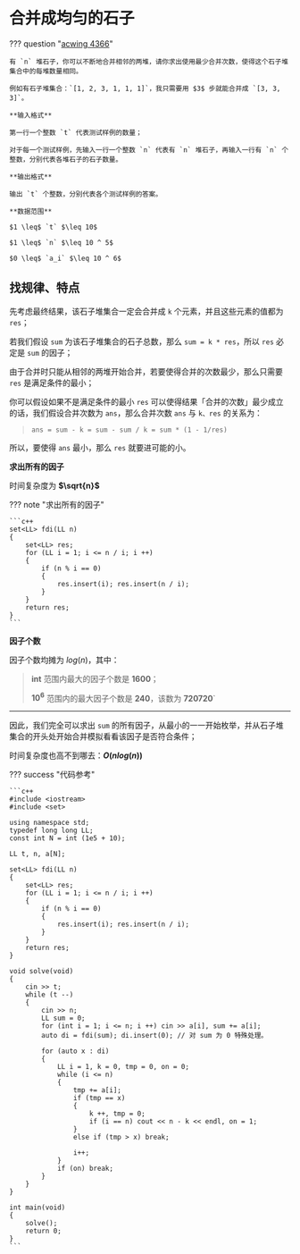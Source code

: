 # 合并成均匀的石子

??? question "[acwing 4366](https://www.acwing.com/problem/content/description/4369/)"

    有 `n` 堆石子，你可以不断地合并相邻的两堆，请你求出使用最少合并次数，使得这个石子堆集合中的每堆数量相同。

    例如有石子堆集合：`[1, 2, 3, 1, 1, 1]`，我只需要用 $3$ 步就能合并成 `[3, 3, 3]`。

    **输入格式**

    第一行一个整数 `t` 代表测试样例的数量；

    对于每一个测试样例，先输入一行一个整数 `n` 代表有 `n` 堆石子，再输入一行有 `n` 个整数，分别代表各堆石子的石子数量。

    **输出格式**

    输出 `t` 个整数，分别代表各个测试样例的答案。

    **数据范围**

    $1 \leq$ `t` $\leq 10$

    $1 \leq$ `n` $\leq 10 ^ 5$

    $0 \leq$ `a_i` $\leq 10 ^ 6$

## 找规律、特点

先考虑最终结果，该石子堆集合一定会合并成 `k` 个元素，并且这些元素的值都为 `res`；

若我们假设 `sum` 为该石子堆集合的石子总数，那么 `sum = k * res`，所以 `res` 必定是 `sum` 的因子；

由于合并时只能从相邻的两堆开始合并，若要使得合并的次数最少，那么只需要 `res` 是满足条件的最小；

你可以假设如果不是满足条件的最小 `res` 可以使得结果「合并的次数」最少成立的话，我们假设合并次数为 `ans`，那么合并次数 `ans` 与 `k、res` 的关系为：

> `ans = sum - k = sum - sum / k = sum * (1 - 1/res)`

所以，要使得 `ans` 最小，那么 `res` 就要进可能的小。

**求出所有的因子**

时间复杂度为 **$\sqrt{n}$**

??? note "求出所有的因子"

    ```c++
    set<LL> fdi(LL n)
    {
        set<LL> res;
        for (LL i = 1; i <= n / i; i ++)
        {
            if (n % i == 0)
            {
                res.insert(i); res.insert(n / i);
            }
        }
        return res;
    }
    ```

**因子个数**

因子个数均摊为 $log(n)$，其中：

> **int** 范围内最大的因子个数是 **1600**；
>
> **$10 ^ 6$** 范围内的最大因子个数是 **240**，该数为 **720720**`

---

因此，我们完全可以求出 `sum` 的所有因子，从最小的一一开始枚举，并从石子堆集合的开头处开始合并模拟看看该因子是否符合条件；

时间复杂度也高不到哪去：**$O(nlog(n))$**

??? success "代码参考"

    ```c++
    #include <iostream>
    #include <set>

    using namespace std;
    typedef long long LL;
    const int N = int (1e5 + 10);

    LL t, n, a[N];

    set<LL> fdi(LL n)
    {
        set<LL> res;
        for (LL i = 1; i <= n / i; i ++)
        {
            if (n % i == 0)
            {
                res.insert(i); res.insert(n / i);
            }
        }
        return res;
    }

    void solve(void)
    {
        cin >> t; 
        while (t --)
        {
            cin >> n;
            LL sum = 0;
            for (int i = 1; i <= n; i ++) cin >> a[i], sum += a[i];
            auto di = fdi(sum); di.insert(0); // 对 sum 为 0 特殊处理。
            
            for (auto x : di)
            {
                LL i = 1, k = 0, tmp = 0, on = 0;
                while (i <= n)
                {
                    tmp += a[i];
                    if (tmp == x)
                    {
                        k ++, tmp = 0;
                        if (i == n) cout << n - k << endl, on = 1;
                    }
                    else if (tmp > x) break;
                    
                    i++;
                }
                if (on) break;
            }
        }
    }

    int main(void)
    {
        solve();
        return 0;
    }
    ```